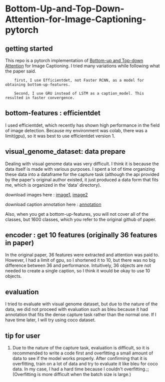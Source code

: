 # Bottom-Up-and-Top-Down-Attention-for-Image-Captioning-pytorch



## getting started
This repo is a pytorch implementation of [Bottom-up and Top-down Attention](https://arxiv.org/pdf/1707.07998v3.pdf) for Image Captioning.
I tried many variations while following what the paper said.

        first, I use Efficientdet, not Faster RCNN, as a model for obtaining bottom-up-features.
        
        Second, I use GRU instead of LSTM as a caption_model. This resulted in faster convergence.
        







## bottom-features : efficientdet
I used efficientdet, which recently has shown high performance in the field of image detection.
Because my environment was colab, there was a limit(gpu), so it was best to use efficientdet version 1.









## visual_genome_dataset: data prepare
Dealing with visual genome data was very difficult. I think it is because the data itself is made with various purposes. I spent a lot of time organizing these data into a dataframe for the capture task (although the api provided by the paper's original author existed, it just produced a data form that fits me, which is organized in the 'data' directory).

 download images here : [image1](https://cs.stanford.edu/people/rak248/VG_100K_2/images.zip), [image2](https://cs.stanford.edu/people/rak248/VG_100K_2/images2.zip)


 download  caption annotation here : [annotation](http://visualgenome.org/static/data/dataset/attributes.json.zip)


Also, when you get a bottom-up-features, you will not cover all of the classes, but 1600 classes, which you refer to the original github of paper.











## encoder : get 10 features (originally 36 features in paper)
In the original paper, 36 features were extracted and attention was paid to. However, I had a limit of gpu, so I shortened it to 10, but there was no big difference between 36 and performance. Intuitively, 36 objects are not needed to create a single caption, so I think it would be okay to use 10 objects.






## evaluation
I tried to evaluate with visual genome dataset, but due to the nature of the data, we did not proceed with evaluation such as bleu because it had annotation that fits the dense capture task rather than the normal one. If I have time later, I will try using coco dataset.




## tip for user
1. Due to the nature of the capture task, evaluation is difficult, so it is recommended to write a code first and overfitting a small amount of data to see if the model works properly. After confirming that it is overfitting, train on a lot of data and try to evaluate it like bleu for coco data.
In my case, I had a hard time because I couldn't overfitting.;;
(Overfitting is more difficult when the batch size is large.)


